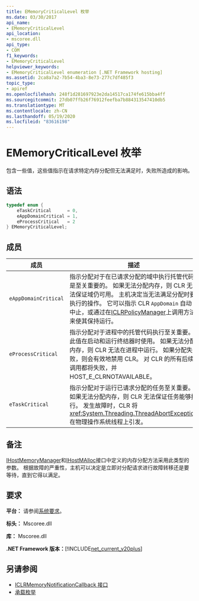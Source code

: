```yaml
---
title: EMemoryCriticalLevel 枚举
ms.date: 03/30/2017
api_name:
- EMemoryCriticalLevel
api_location:
- mscoree.dll
api_type:
- COM
f1_keywords:
- EMemoryCriticalLevel
helpviewer_keywords:
- EMemoryCriticalLevel enumeration [.NET Framework hosting]
ms.assetid: 2ca8a7a2-7b54-4ba3-8e73-277c7df485f3
topic_type:
- apiref
ms.openlocfilehash: 248f1d281697923e2da14517ca174fe615bba4ff
ms.sourcegitcommit: 27db07ffb26f76912feefba7b884313547410db5
ms.translationtype: MT
ms.contentlocale: zh-CN
ms.lasthandoff: 05/19/2020
ms.locfileid: "83616198"
---
```

# <a name="ememorycriticallevel-enumeration"></a>EMemoryCriticalLevel 枚举
包含一些值，这些值指示在请求特定内存分配但无法满足时，失败所造成的影响。  
  
## <a name="syntax"></a>语法  
  
```cpp  
typedef enum {  
    eTaskCritical      = 0,  
    eAppDomainCritical = 1,  
    eProcessCritical   = 2  
} EMemoryCriticalLevel;  
```  
  
## <a name="members"></a>成员  
  
|成员|描述|  
|------------|-----------------|  
|`eAppDomainCritical`|指示分配对于在已请求分配的域中执行托管代码是至关重要的。 如果无法分配内存，则 CLR 无法保证域仍可用。 主机决定当无法满足分配时要执行的操作。 它可以指示 CLR `AppDomain` 自动中止，或通过在[ICLRPolicyManager](iclrpolicymanager-interface.md)上调用方法来使其保持运行。|  
|`eProcessCritical`|指示分配对于进程中的托管代码执行至关重要。 此值在启动和运行终结器时使用。 如果无法分配内存，则 CLR 无法在进程中运行。 如果分配失败，则会有效地禁用 CLR。 对 CLR 的所有后续调用都将失败，并 HOST_E_CLRNOTAVAILABLE。|  
|`eTaskCritical`|指示分配对于运行已请求分配的任务至关重要。 如果无法分配内存，则 CLR 无法保证任务能够执行。 发生故障时，CLR 将 <xref:System.Threading.ThreadAbortException> 在物理操作系统线程上引发。|  
  
## <a name="remarks"></a>备注  
 [IHostMemoryManager](../../../../docs/framework/unmanaged-api/hosting/ihostmemorymanager-interface.md)和[IHostMAlloc](ihostmalloc-interface.md)接口中定义的内存分配方法采用此类型的参数。 根据故障的严重性，主机可以决定是立即对分配请求进行故障转移还是要等待，直到它得以满足。  
  
## <a name="requirements"></a>要求  
 **平台：** 请参阅[系统要求](../../get-started/system-requirements.md)。  
  
 **标头：** Mscoree.dll  
  
 **库：** Mscoree.dll  
  
 **.NET Framework 版本：**[!INCLUDE[net_current_v20plus](../../../../includes/net-current-v20plus-md.md)]  
  
## <a name="see-also"></a>另请参阅

- [ICLRMemoryNotificationCallback 接口](iclrmemorynotificationcallback-interface.md)
- [承载枚举](hosting-enumerations.md)
